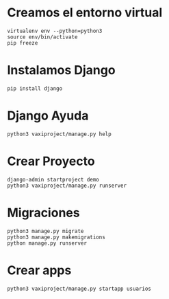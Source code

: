 # Creamos el entorno virtual
```
virtualenv env --python=python3
source env/bin/activate
pip freeze
```
# Instalamos Django
```
pip install django
```

# Django Ayuda
```
python3 vaxiproject/manage.py help
```

# Crear Proyecto
```
django-admin startproject demo
python3 vaxiproject/manage.py runserver
```

# Migraciones
```
python3 manage.py migrate
python3 manage.py makemigrations
python manage.py runserver
```

# Crear apps
```
python3 vaxiproject/manage.py startapp usuarios
```
